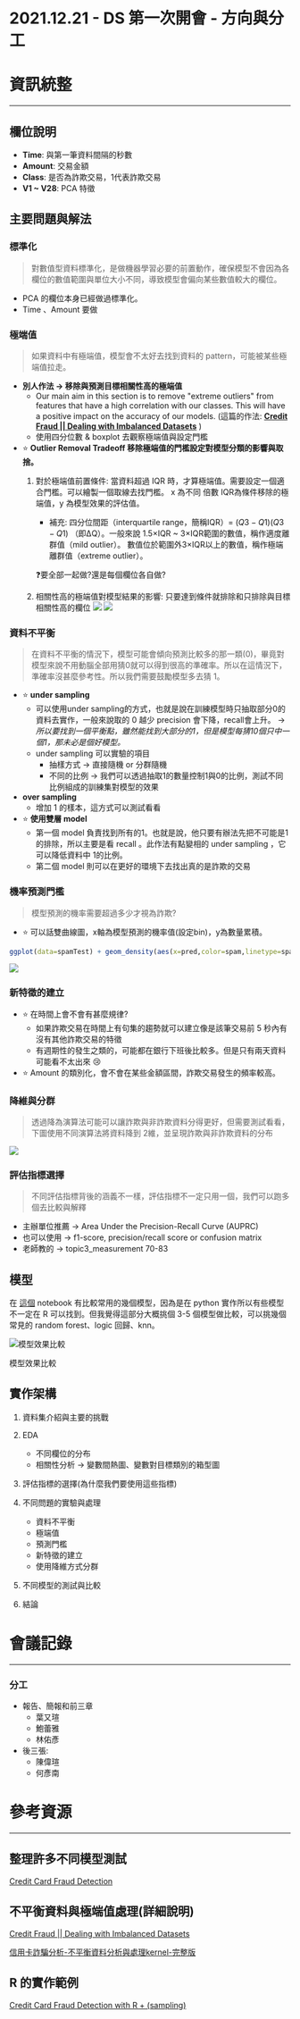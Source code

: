 # 2021.12.21 - DS 第一次開會 - 方向與分工

# 資訊統整

---

## 欄位說明

- **Time**: 與第一筆資料間隔的秒數
- **Amount**: 交易金額
- **Class**: 是否為詐欺交易，1代表詐欺交易
- **V1 ~ V28**: PCA 特徵

## 主要問題與解法

### 標準化

> 對數值型資料標準化，是做機器學習必要的前置動作，確保模型不會因為各欄位的數值範圍與單位大小不同，導致模型會偏向某些數值較大的欄位。
> 
- PCA 的欄位本身已經做過標準化。
- Time 、Amount 要做

### 極端值

> 如果資料中有極端值，模型會不太好去找到資料的 pattern，可能被某些極端值拉走。
> 
- **別人作法 → 移除與預測目標相關性高的極端值**
    - Our main aim in this section is to remove "extreme outliers" from features that have a high correlation with our classes. This will have a positive impact on the accuracy of our models.
    (這篇的作法: **[Credit Fraud || Dealing with Imbalanced Datasets](https://www.kaggle.com/janiobachmann/credit-fraud-dealing-with-imbalanced-datasets)** )
    - 使用四分位數 & boxplot 去觀察極端值與設定門檻
- ⭐ **Outlier Removal Tradeoff  移除極端值的門檻設定對模型分類的影響與取捨。**
    1. 對於極端值前置條件:  當資料超過 IQR 時，才算極端值。需要設定一個適合門檻。可以繪製一個取線去找門檻。 x 為不同 倍數 IQR為條件移除的極端值，y 為模型效果的評估值。
        - 補充: 四分位間距（interquartile range，簡稱IQR）= ${\displaystyle (Q3-Q1)}{\displaystyle (Q3-Q1)}$ （即ΔQ）。一般來說 1.5×IQR ~ 3×IQR範圍的數值，稱作適度離群值（mild outlier）。
        數值位於範圍外3×IQR以上的數值，稱作極端離群值（extreme outlier）。
        
        ❓要全部一起做?還是每個欄位各自做?
        
    2. 相關性高的極端值對模型結果的影響: 只要達到條件就排除和只排除與目標相關性高的欄位
![](img/boxplot1.png)
![](img/boxplot2.png)

### 資料不平衡

> 在資料不平衡的情況下，模型可能會傾向預測比較多的那一類(0)，畢竟對模型來說不用動腦全部用猜0就可以得到很高的準確率。所以在這情況下，準確率沒甚麼參考性。所以我們需要鼓勵模型多去猜 1。
> 
- ⭐ **under sampling**
    - 可以使用under sampling的方式，也就是說在訓練模型時只抽取部分0的資料去實作，一般來說取的 0 越少 precision 會下降，recall會上升。
    → *所以要找到一個平衡點，雖然能找到大部分的1，但是模型每猜10個只中一個1，那未必是個好模型。*
    - under sampling 可以實驗的項目
        - 抽樣方式 → 直接隨機 or 分群隨機
        - 不同的比例 → 我們可以透過抽取1的數量控制1與0的比例，測試不同比例組成的訓練集對模型的效果
- **over sampling**
    - 增加 1 的樣本，這方式可以測試看看
- ⭐ **使用雙層 model**
    - 第一個 model 負責找到所有的1。也就是說，他只要有辦法先把不可能是1的排除，所以主要是看 recall 。此作法有點變相的 under sampling ，它可以降低資料中 1的比例。
    - 第二個 model 則可以在更好的環境下去找出真的是詐欺的交易

### 機率預測門檻

> 模型預測的機率需要超過多少才視為詐欺?
> 
- ⭐ 可以話雙曲線圖，x軸為模型預測的機率值(設定bin)，y為數量累積。

```r
ggplot(data=spamTest) + geom_density(aes(x=pred,color=spam,linetype=spam))
```

![](img/pred_Density_plot.png)

### 新特徵的建立

- ⭐ 在時間上會不會有甚麼規律?
    - 如果詐欺交易在時間上有句集的趨勢就可以建立像是該筆交易前 5 秒內有沒有其他詐欺交易的特徵
    - 有週期性的發生之類的，可能都在銀行下班後比較多。但是只有兩天資料可能看不太出來 😢
- ⭐ Amount 的類別化，會不會在某些金額區間，詐欺交易發生的頻率較高。

### 降維與分群

> 透過降為演算法可能可以讓詐欺與非詐欺資料分得更好，但需要測試看看，下圖使用不同演算法將資料降到 2維，並呈現詐欺與非詐欺資料的分布
> 


![](img/Dimensionality_reduction.png)


### 評估指標選擇

> 不同評估指標背後的涵義不一樣，評估指標不一定只用一個，我們可以跑多個去比較與解釋
> 
- 主辦單位推薦 → Area Under the Precision-Recall Curve (AUPRC)
- 也可以使用 → f1-score, precision/recall score or confusion matrix
- 老師教的 → topic3_measurement 70-83

## 模型

在 [這個](https://www.kaggle.com/arbazkhan971/credit-card-eda-25-models-for-beginners) notebook 有比較常用的幾個模型，因為是在 python 實作所以有些模型不一定在 R 可以找到。但我覺得這部分大概挑個 3-5 個模型做比較，可以挑幾個常見的 random forest、logic 回歸、knn。

![模型效果比較](img/model2_rank.png)

模型效果比較

## 實作架構

1. 資料集介紹與主要的挑戰
2. EDA
    - 不同欄位的分布
    - 相關性分析 → 變數間熱圖、變數對目標類別的箱型圖
        
3. 評估指標的選擇(為什麼我們要使用這些指標)
4. 不同問題的實驗與處理
    - 資料不平衡
    - 極端值
    - 預測門檻
    - 新特徵的建立
    - 使用降維方式分群
5. 不同模型的測試與比較
6. 結論

# 會議記錄

---

### 分工

- 報告、簡報和前三章
    - 葉又瑄
    - 鮑蕾雅
    - 林佑彥
- 後三張:
    - 陳偉瑄
    - 何彥南

# 參考資源

---

## 整理許多不同模型測試

[Credit Card Fraud Detection](https://www.kaggle.com/mlg-ulb/creditcardfraud/discussion/277570)

## 不平衡資料與極端值處理(詳細說明)

[Credit Fraud || Dealing with Imbalanced Datasets](https://www.kaggle.com/janiobachmann/credit-fraud-dealing-with-imbalanced-datasets)

[信用卡詐騙分析-不平衡資料分析與處理kernel-完整版](https://medium.com/%E6%A9%9F%E5%99%A8%E5%AD%B8%E7%BF%92%E7%9F%A5%E8%AD%98%E6%AD%B7%E7%A8%8B/%E4%BF%A1%E7%94%A8%E5%8D%A1%E8%A9%90%E9%A8%99%E5%88%86%E6%9E%90-%E4%B8%8D%E5%B9%B3%E8%A1%A1%E8%B3%87%E6%96%99%E5%88%86%E6%9E%90%E8%88%87%E8%99%95%E7%90%86kernel%E7%BF%BB%E8%AD%AFpart1-7f1b0a645f9a)

## R 的實作範例

[Credit Card Fraud Detection with R + (sampling)](https://www.kaggle.com/atharvaingle/credit-card-fraud-detection-with-r-sampling)